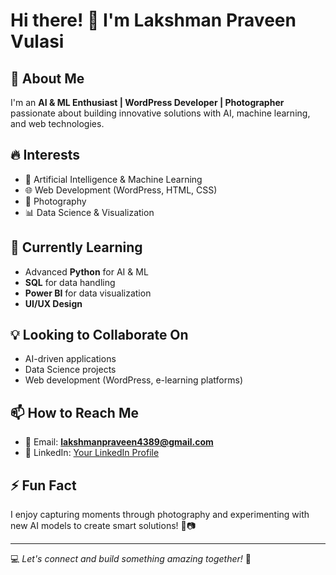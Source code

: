# Hi there! 👋 I'm Lakshman Praveen Vulasi

## 🚀 About Me
I'm an **AI & ML Enthusiast | WordPress Developer | Photographer** passionate about building innovative solutions with AI, machine learning, and web technologies.

## 🔥 Interests
- 🤖 Artificial Intelligence & Machine Learning  
- 🌐 Web Development (WordPress, HTML, CSS)  
- 📸 Photography  
- 📊 Data Science & Visualization  

## 🌱 Currently Learning
- Advanced **Python** for AI & ML  
- **SQL** for data handling  
- **Power BI** for data visualization  
- **UI/UX Design**  

## 💡 Looking to Collaborate On
- AI-driven applications  
- Data Science projects  
- Web development (WordPress, e-learning platforms)  

## 📫 How to Reach Me
- 📧 Email: **lakshmanpraveen4389@gmail.com**  
- 💼 LinkedIn: [Your LinkedIn Profile](www.linkedin.com/in/lakshmanpraveenvulasi)  

## ⚡ Fun Fact
I enjoy capturing moments through photography and experimenting with new AI models to create smart solutions! 🎯📷  

---

💻 *Let's connect and build something amazing together!* 🚀  

<!---
Lakshmanpraveen42/Lakshmanpraveen42 is a ✨ special ✨ repository because its `README.md` (this file) appears on your GitHub profile.
You can click the Preview link to take a look at your changes.
--->

